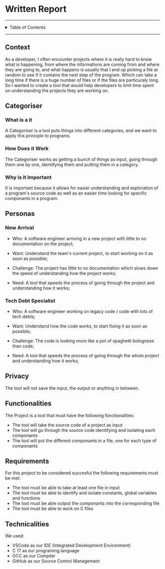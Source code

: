 # Written Report

---

<details>
<summary>Table of Contents</summary>

</details>

---

## Context

As a developer, I often encounter projects where it is really hard to know what is happening, from where the informations are coming from and where they are going to, and what happens is usually that I end up picking a file at random to see if it contains the next step of the program. Which can take a long time if there is a huge number of files or if the files are particuraly long.
So I wanted to create a tool that would help developers to limit time spent on understanding the projects they are working on.

## Categoriser

### What is a it

A Categoriser is a tool puts things into different categories, and we want to apply this principle to programs.

### How Does it Work

The Categoriser works as getting a bunch of things as input, going through them one by one, identifying them and putting them in a category.

### Why is it Important

It is important because it allows for easier understanding and exploration of a program's source code as well as an easier time looking for specific componants in a program.

## Personas

### New Arrival

- Who: A software engineer arriving in a new project with little to no documentation on the project;

- Want: Understand the team's current project, to start working on it as soon as possible;

- Challenge: The project has little to no documentation which slows down the speed of understanding how the project works;

- Need: A tool that speeds the process of going through the project and understanding how it works;

### Tech Debt Specialist

- Who: A software engineer working on legacy code / code with lots of tech debts;

- Want: Understand how the code works, to start fixing it as soon as possible;

- Challenge: The code is looking more like a pot of spaghetti bolognese than code;

- Need: A tool that speeds the process of going through the whole project and understanding how it works;

## Privacy

The tool will not save the input, the output or anything in between.

## Functionalities

The Project is a tool that must have the following fonctionalities:

- The tool will take the source code of a project as input
- The tool will go through the source code identifying and isolating each componants
- The tool will put the different componants in a file, one for each type of componants

## Requirements

For this project to be considered succesful the following requirements must be met:

- The tool must be able to take at least one file in input
- The tool must be able to identify and isolate constants, global variables and functions
- The tool must be able output the componants into the corresponding file
- The tool must be able to work on C files

## Technicalities

We used:

- VSCode as our IDE (Integrated Development Environment)
- C 17 as our programing language
- GCC as our Compiler
- GitHub as our Source Control Management
